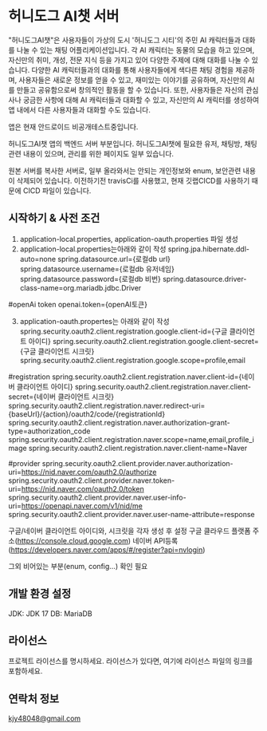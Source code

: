 # 허니도그 AI챗 서버

"허니도그AI챗"은 사용자들이 가상의 도시 '허니도그 시티'의 주민 AI 캐릭터들과 대화를 나눌 수 있는 채팅 어플리케이션입니다. 
각 AI 캐릭터는 동물의 모습을 하고 있으며, 자신만의 취미, 개성, 전문 지식 등을 가지고 있어 다양한 주제에 대해 대화를 나눌 수 있습니다.
다양한 AI 캐릭터들과의 대화를 통해 사용자들에게 색다른 채팅 경험을 제공하며, 사용자들은 새로운 정보를 얻을 수 있고, 재미있는 이야기를 공유하며, 자신만의 AI를 만들고 공유함으로써 창의적인 활동을 할 수 있습니다. 
또한, 사용자들은 자신의 관심사나 궁금한 사항에 대해 AI 캐릭터들과 대화할 수 있고, 자신만의 AI 캐릭터를 생성하여 앱 내에서 다른 사용자들과 대화할 수도 있습니다. 

앱은 현재 안드로이드 비공개테스트중입니다.

허니도그AI챗 앱의 백엔드 서버 부분입니다.
허니도그AI챗에 필요한 유저, 채팅방, 채팅 관련 내용이 있으며, 관리를 위한 페이지도 일부 있습니다.

원본 서버를 복사한 서버로, 일부 올라와서는 안되는 개인정보와 enum, 보안관련 내용이 삭제되어 있습니다.
이전하기전 travisCi를 사용했고, 현재 깃랩CICD를 사용하기 때문에 CICD 파일이 있습니다.

## 시작하기 & 사전 조건

1. application-local.properties, application-oauth.properties 파일 생성
2. application-local.properties는아래와 같이 작성
spring.jpa.hibernate.ddl-auto=none
spring.datasource.url={로컬db url}
spring.datasource.username={로컬db 유저네임}
spring.datasource.password={로컬db 비번}
spring.datasource.driver-class-name=org.mariadb.jdbc.Driver

#openAi token
openai.token={openAI토큰}

3. application-oauth.propertes는 아래와 같이 작성
spring.security.oauth2.client.registration.google.client-id={구글 클라이언트 아이디}
spring.security.oauth2.client.registration.google.client-secret={구글 클라이언트 시크릿}
spring.security.oauth2.client.registration.google.scope=profile,email

#registration
spring.security.oauth2.client.registration.naver.client-id={네이버 클라이언트 아이디}
spring.security.oauth2.client.registration.naver.client-secret={네이버 클라이언트 시크릿}
spring.security.oauth2.client.registration.naver.redirect-uri={baseUrl}/{action}/oauth2/code/{registrationId}
spring.security.oauth2.client.registration.naver.authorization-grant-type=authorization_code
spring.security.oauth2.client.registration.naver.scope=name,email,profile_image
spring.security.oauth2.client.registration.naver.client-name=Naver

#provider
spring.security.oauth2.client.provider.naver.authorization-uri=https://nid.naver.com/oauth2.0/authorize
spring.security.oauth2.client.provider.naver.token-uri=https://nid.naver.com/oauth2.0/token
spring.security.oauth2.client.provider.naver.user-info-uri=https://openapi.naver.com/v1/nid/me
spring.security.oauth2.client.provider.naver.user-name-attribute=response

구글/네이버 클라이언트 아이디와, 시크릿을 각자 생성 후 설정
구글 클라우드 플랫폼 주소(https://console.cloud.google.com)
네이버 API등록(https://developers.naver.com/apps/#/register?api=nvlogin)

그외 비어있는 부분(enum, config...) 확인 필요

## 개발 환경 설정
JDK: JDK 17
DB: MariaDB

## 라이선스

프로젝트 라이선스를 명시하세요. 라이선스가 있다면, 여기에 라이선스 파일의 링크를 포함하세요.

## 연락처 정보

kjy48048@gmail.com
